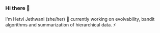 ### Hi there 👋
I'm Hetvi Jethwani (she/her) 🌱 currently working on evolvability, bandit algorithms and summarization of hierarchical data. ⚡

<!--
TODO: ADD ASSIGNMENT REPOS FOR COL106, ELL409, DATA MINING, AND MTL106 OR ANY OTHER COURSES WITH NICE MATH IN THEM?

**cosmicbhejafry/cosmicbhejafry** is a ✨ _special_ ✨ repository because its `README.md` (this file) appears on your GitHub profile.

Here are some ideas to get you started:

- 🔭 I’m currently working on ...
- 🌱 I’m currently learning ...
- 👯 I’m looking to collaborate on ...
- 🤔 I’m looking for help with ...
- 💬 Ask me about ...
- 📫 How to reach me: ...
- 😄 Pronouns: ...
- ⚡ Fun fact: ...
-->
